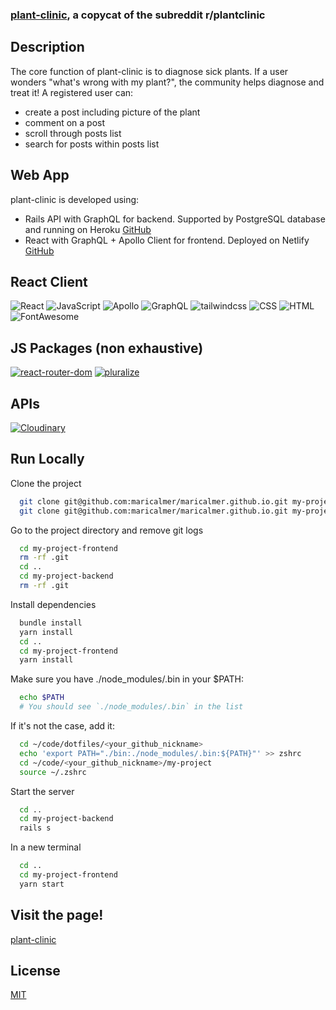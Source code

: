### [plant-clinic](https://mellifluous-arithmetic-b968bd.netlify.app/), a copycat of the subreddit r/plantclinic

## Description

The core function of plant-clinic is to diagnose sick plants. If a user wonders "what's wrong with my plant?", the community helps diagnose and treat it! A registered user can:
- create a post including picture of the plant
- comment on a post
- scroll through posts list
- search for posts within posts list

## Web App

plant-clinic is developed using:
- Rails API with GraphQL for backend. Supported by PostgreSQL database and running on Heroku [GitHub](https://github.com/maricalmer/plant-clinic_backend)
- React with GraphQL + Apollo Client for frontend. Deployed on Netlify [GitHub](https://github.com/maricalmer/plant-clinic_frontend)

## React Client

![React](https://img.shields.io/badge/React-18.2-139ECA?style=for-the-badge&logo=react&logoColor=white) ![JavaScript](https://img.shields.io/badge/JavaScript-ES6-yellow?style=for-the-badge&logo=javascript&logoColor=white) ![Apollo](https://img.shields.io/badge/apollo-3.7.17-2E1D80?style=for-the-badge&logo=apollographql&logoColor=white) ![GraphQL](https://img.shields.io/badge/graphql-16.7.1-F6009B?style=for-the-badge&logo=graphql&logoColor=white) ![tailwindcss](https://img.shields.io/badge/tailwindcss-3.2.2-37BCF8?style=for-the-badge&logo=tailwindcss&logoColor=white) ![CSS](https://img.shields.io/badge/CSS-3-264DE4?style=for-the-badge&logo=css&logoColor=white) ![HTML](https://img.shields.io/badge/HTML-5-E34F26?style=for-the-badge&logo=html5&logoColor=white) ![FontAwesome](https://img.shields.io/badge/FontAwesome-5-528CD7?style=for-the-badge&logo=fontawesome&logoColor=white)

## JS Packages (non exhaustive)

[![react-router-dom](https://img.shields.io/badge/react-router-dom-6.14.0-yellow.svg)](https://yarnpkg.com/package/react-router-dom)
[![pluralize](https://img.shields.io/badge/pluralize-8.0.0-yellow.svg)](https://yarnpkg.com/package/pluralize)

## APIs

[![Cloudinary](https://img.shields.io/badge/Cloudinary-API-green.svg)](https://cloudinary.com/documentation/image_upload_api_reference)

## Run Locally

Clone the project

```bash
  git clone git@github.com:maricalmer/maricalmer.github.io.git my-project-frontend
  git clone git@github.com:maricalmer/maricalmer.github.io.git my-project-backend
```

Go to the project directory and remove git logs

```bash
  cd my-project-frontend
  rm -rf .git
  cd ..
  cd my-project-backend
  rm -rf .git
```

Install dependencies

```bash
  bundle install
  yarn install
  cd ..
  cd my-project-frontend
  yarn install
```

Make sure you have ./node_modules/.bin in your $PATH:

```bash
  echo $PATH
  # You should see `./node_modules/.bin` in the list
```

If it's not the case, add it:

```bash
  cd ~/code/dotfiles/<your_github_nickname>
  echo 'export PATH="./bin:./node_modules/.bin:${PATH}"' >> zshrc
  cd ~/code/<your_github_nickname>/my-project
  source ~/.zshrc
```

Start the server

```bash
  cd ..
  cd my-project-backend
  rails s
```

In a new terminal

```bash
  cd ..
  cd my-project-frontend
  yarn start
```

## Visit the page!

[plant-clinic](https://mellifluous-arithmetic-b968bd.netlify.app/)

## License


[MIT](https://choosealicense.com/licenses/mit/)
